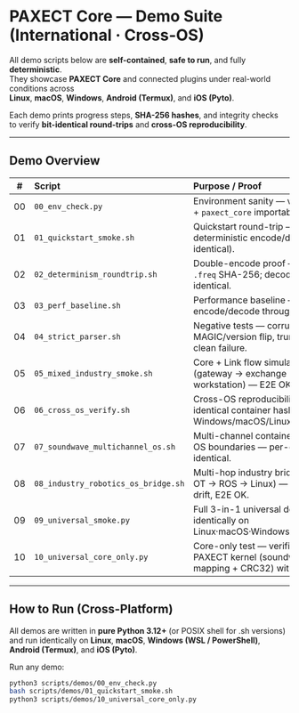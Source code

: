 # PAXECT Core — Demo Suite (International · Cross-OS)

All demo scripts below are **self-contained**, **safe to run**, and fully **deterministic**.  
They showcase **PAXECT Core** and connected plugins under real-world conditions across  
**Linux**, **macOS**, **Windows**, **Android (Termux)**, and **iOS (Pyto)**.

Each demo prints progress steps, **SHA-256 hashes**, and integrity checks  
to verify **bit-identical round-trips** and **cross-OS reproducibility**.

---

## Demo Overview

| #  | Script | Purpose / Proof |
|:--:|:--|:--|
| 00 | `00_env_check.py` | Environment sanity — verify Python + `paxect_core` importability. |
| 01 | `01_quickstart_smoke.sh` | Quickstart round-trip — deterministic encode/decode (bit-identical). |
| 02 | `02_determinism_roundtrip.sh` | Double-encode proof — identical `.freq` SHA-256; decode back bit-identical. |
| 03 | `03_perf_baseline.sh` | Performance baseline — timed encode/decode throughput. |
| 04 | `04_strict_parser.sh` | Negative tests — corruption, MAGIC/version flip, truncation → clean failure. |
| 05 | `05_mixed_industry_smoke.sh` | Core + Link flow simulation (gateway → exchange → workstation) — E2E OK. |
| 06 | `06_cross_os_verify.sh` | Cross-OS reproducibility — identical container hash across Windows/macOS/Linux. |
| 07 | `07_soundwave_multichannel_os.sh` | Multi-channel containers across OS boundaries — per-channel bit-identical. |
| 08 | `08_industry_robotics_os_bridge.sh` | Multi-hop industry bridge (EDGE → OT → ROS → Linux) — no hash drift, E2E OK. |
| 09 | `09_universal_smoke.py` | Full 3-in-1 universal demo — runs identically on Linux·macOS·Windows·Android·iOS. |
| 10 | `10_universal_core_only.py` | Core-only test — verifies the bare PAXECT kernel (soundwave mapping + CRC32) without plugins. |

---

## How to Run (Cross-Platform)

All demos are written in **pure Python 3.12+** (or POSIX shell for .sh versions)  
and run identically on **Linux**, **macOS**, **Windows (WSL / PowerShell)**,  
**Android (Termux)**, and **iOS (Pyto)**.

Run any demo:

```bash
python3 scripts/demos/00_env_check.py
bash scripts/demos/01_quickstart_smoke.sh
python3 scripts/demos/10_universal_core_only.py









